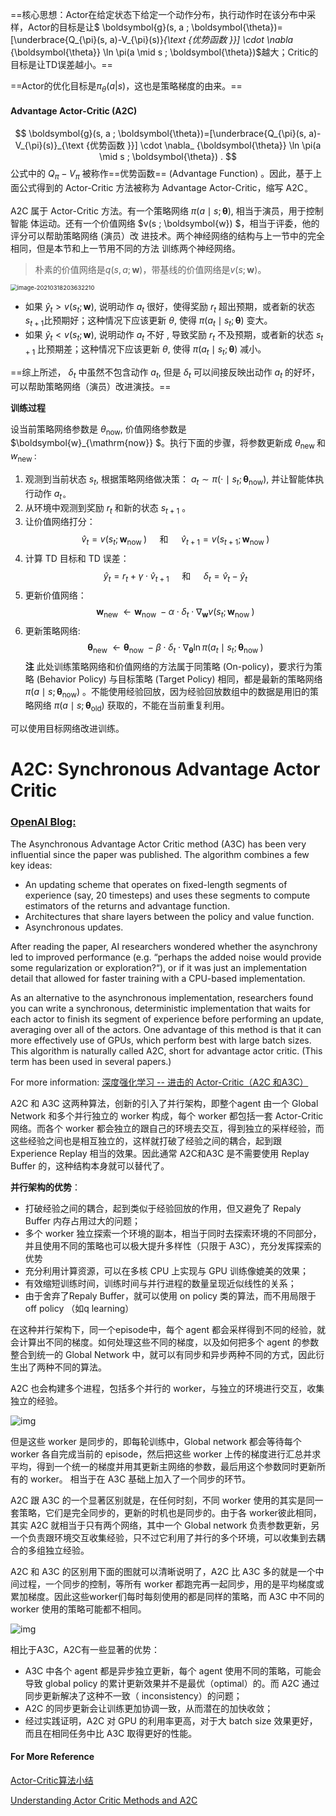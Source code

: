 ==核心思想：Actor在给定状态下给定一个动作分布，执行动作时在该分布中采样，Actor的目标是让$ \boldsymbol{g}(s, a ; \boldsymbol{\theta})=[\underbrace{Q_{\pi}(s, a)-V_{\pi}(s)}_{\text {优势函数 }}] \cdot \nabla_
{\boldsymbol{\theta}} \ln \pi(a \mid s ; \boldsymbol{\theta})$越大；Critic的目标是让TD误差越小。==

==Actor的优化目标是$\pi_\theta(a|s)$，这也是策略梯度的由来。==





#### Advantage Actor-Critic (A2C)

$$ \boldsymbol{g}(s, a ; \boldsymbol{\theta})=[\underbrace{Q_{\pi}(s, a)-V_{\pi}(s)}_{\text {优势函数 }}] \cdot \nabla_
{\boldsymbol{\theta}} \ln \pi(a \mid s ; \boldsymbol{\theta}) . $$ 公式中的 $Q_{\pi}-V_{\pi}$ 被称作==优势函数== (Advantage Function)
。因此，基于上面公式得到的 Actor-Critic 方法被称为 Advantage Actor-Critic，缩写 $\mathrm{A} 2 \mathrm{C}_{\circ}$

A2C 属于 Actor-Critic 方法。有一个策略网络 $\pi(a \mid s ; \boldsymbol{\theta}),$ 相当于演员，用于控制智能 体运动。还有一个价值网络 $v(s ; \boldsymbol{w})
$，相当于评委，他的评分可以帮助策略网络 (演员）改 进技术。两个神经网络的结构与上一节中的完全相同，但是本节和上一节用不同的方法 训练两个神经网络。

> 朴素的价值网络是$q(s,a;\boldsymbol w)$，带基线的价值网络是$v(s;\boldsymbol{w})$。



<img src="https://banni.oss-cn-beijing.aliyuncs.com/img/20210318203632.png" alt="image-20210318203632210" style="zoom:67%;" />

- 如果 $\widehat{y}_{t}>v\left(s_{t} ; \boldsymbol{w}\right),$ 说明动作 $a_{t}$ 很好，使得奖励 $r_{t}$ 超出预期，或者新的状态 $s_
  {t+1}$比预期好；这种情况下应该更新 $\theta,$ 使得 $\pi\left(a_{t} \mid s_{t} ; \boldsymbol{\theta}\right)$ 变大。
- 如果 $\widehat{y}_{t}<v\left(s_{t} ; \boldsymbol{w}\right),$ 说明动作 $a_{t}$ 不好 $,$ 导致奖励 $r_{t}$ 不及预期，或者新的状态 $s_{t+1}$
  比预期差；这种情况下应该更新 $\theta,$ 使得 $\pi\left(a_{t} \mid s_{t} ; \boldsymbol{\theta}\right)$ 减小。

==综上所述， $\delta_{t}$ 中虽然不包含动作 $a_{t},$ 但是 $\delta_{t}$ 可以间接反映出动作 $a_{t}$ 的好坏，可以帮助策略网络（演员）改进演技。==

**训练过程**

设当前策略网络参数是 $\theta_{\mathrm{now}},$ 价值网络参数是 $\boldsymbol{w}_{\mathrm{now}} $。执行下面的步骤，将参数更新成 $\theta_{\text {new }}$ 和
$w_{\text {new }}$ :

1. 观测到当前状态 $s_{t},$ 根据策略网络做决策： $a_{t} \sim \pi\left(\cdot \mid s_{t} ; \boldsymbol{\theta}_{\mathrm{now}}\right),$
   并让智能体执行动作 $a_{t \circ}$
2. 从环境中观测到奖励 $r_{t}$ 和新的状态 $s_{t+1}$ 。
3. 让价值网络打分： $$ \widehat{v}_{t}=v\left(s_{t} ; \boldsymbol{w}_{\text {now }}\right) \quad \text { 和 } \quad \widehat{v}_
   {t+1}=v\left(s_{t+1} ; \boldsymbol{w}_{\text {now }}\right)
   $$
4. 计算 TD 目标和 TD 误差： $$ \widehat{y}_{t}=r_{t}+\gamma \cdot \widehat{v}_{t+1} \quad \text { 和 } \quad \delta_
   {t}=\widehat{v}_{t}-\widehat{y}_{t} $$
5. 更新价值网络： $$ \boldsymbol{w}_{\text {new }} \leftarrow \boldsymbol{w}_{\text {now }}-\alpha \cdot \delta_{t} \cdot
   \nabla_{\boldsymbol{w}} v\left(s_{t} ; \boldsymbol{w}_{\text {now }}\right)
   $$
6. 更新策略网络:
   $$ \boldsymbol{\theta}_{\text {new }} \leftarrow \boldsymbol{\theta}_{\text {now }}-\beta \cdot \delta_{t} \cdot
   \nabla_{\boldsymbol{\theta}} \ln \pi\left(a_{t} \mid s_{t} ; \boldsymbol{\theta}_{\text {now }}\right)
   $$
   **注** 此处训练策略网络和价值网络的方法属于同策略 (On-policy)，要求行为策略 (Behavior Policy) 与目标策略 (Target Policy) 相同，都是最新的策略网络 $\pi\left(a \mid
   s ; \boldsymbol{\theta}_{\mathrm{now}}\right)$ 。不能使用经验回放，因为经验回放数组中的数据是用旧的策略网络 $\pi\left(a \mid s ;
   \boldsymbol{\theta}_{\mathrm{old}}\right)$ 获取的，不能在当前重复利用。

可以使用目标网络改进训练。

<h1>A2C: Synchronous Advantage Actor Critic</h1>
<h3><a href="https://blog.openai.com/baselines-acktr-a2c/#a2canda3c">OpenAI Blog:</a></h3>
<p>The Asynchronous Advantage Actor Critic method (A3C) has been very influential since the paper was published. The algorithm combines a few key ideas:</p>

<ul>
    <li>An updating scheme that operates on fixed-length segments of experience (say, 20 timesteps) and uses these segments to compute estimators of the returns and advantage function.</li>
    <li>Architectures that share layers between the policy and value function.</li>
    <li>Asynchronous updates.</li>
</ul>

<p>After reading the paper, AI researchers wondered whether the asynchrony led to improved performance (e.g. “perhaps the added noise would provide some regularization or exploration?“), or if it was just an implementation detail that allowed for faster training with a CPU-based implementation.</p>

<p>As an alternative to the asynchronous implementation, researchers found you can write a synchronous, deterministic implementation that waits for each actor to finish its segment of experience before performing an update, averaging over all of the actors. One advantage of this method is that it can more effectively use of GPUs, which perform best with large batch sizes. This algorithm is naturally called A2C, short for advantage actor critic. (This term has been used in several papers.)</p>

For more information: [深度强化学习 -- 进击的 Actor-Critic（A2C 和A3C）](https://zhuanlan.zhihu.com/p/148492887)

A2C 和 A3C 这两种算法，创新的引入了并行架构，即整个agent 由一个 Global Network 和多个并行独立的 worker 构成，每个 worker 都包括一套 Actor-Critic 网络。而各个 worker 都会独立的跟自己的环境去交互，得到独立的采样经验，而这些经验之间也是相互独立的，这样就打破了经验之间的耦合，起到跟 Experience Replay 相当的效果。因此通常 A2C和A3C 是不需要使用 Replay Buffer 的，这种结构本身就可以替代了。

**并行架构的优势**：

- 打破经验之间的耦合，起到类似于经验回放的作用，但又避免了 Repaly Buffer 内存占用过大的问题；
- 多个 worker 独立探索一个环境的副本，相当于同时去探索环境的不同部分，并且使用不同的策略也可以极大提升多样性（只限于 A3C），充分发挥探索的优势
- 充分利用计算资源，可以在多核 CPU 上实现与 GPU 训练像媲美的效果；
- 有效缩短训练时间，训练时间与并行进程的数量呈现近似线性的关系；
- 由于舍弃了Repaly Buffer，就可以使用 on policy 类的算法，而不用局限于 off policy （如q learning）

在这种并行架构下，同一个episode中，每个 agent 都会采样得到不同的经验，就会计算出不同的梯度。如何处理这些不同的梯度，以及如何把多个 agent 的参数整合到统一的 Global Network 中，就可以有同步和异步两种不同的方式，因此衍生出了两种不同的算法。



A2C 也会构建多个进程，包括多个并行的 worker，与独立的环境进行交互，收集独立的经验。

![img](https://pic3.zhimg.com/80/v2-4b12338a6794b042ad9c83c9bd5937fe_1440w.jpg)

但是这些 worker 是同步的，即每轮训练中，Global network 都会等待每个 worker 各自完成当前的 episode，然后把这些 worker 上传的梯度进行汇总并求平均，得到一个统一的梯度并用其更新主网络的参数，最后用这个参数同时更新所有的 worker。 相当于在 A3C 基础上加入了一个同步的环节。

A2C 跟 A3C 的一个显著区别就是，在任何时刻，不同 worker 使用的其实是同一套策略，它们是完全同步的，更新的时机也是同步的。由于各 worker彼此相同，其实 A2C 就相当于只有两个网络，其中一个 Global network 负责参数更新，另一个负责跟环境交互收集经验，只不过它利用了并行的多个环境，可以收集到去耦合的多组独立经验。

A2C 和 A3C 的区别用下面的图就可以清晰说明了，A2C 比 A3C 多的就是一个中间过程，一个同步的控制，等所有 worker 都跑完再一起同步，用的是平均梯度或累加梯度。因此这些worker们每时每刻使用的都是同样的策略，而 A3C 中不同的 worker 使用的策略可能都不相同。

![img](https://pic4.zhimg.com/80/v2-464c52e3f5592674e12caab51bb3cb77_1440w.jpg)

相比于A3C，A2C有一些显著的优势：

- A3C 中各个 agent 都是异步独立更新，每个 agent 使用不同的策略，可能会导致 global policy 的累计更新效果并不是最优（optimal）的。而 A2C 通过同步更新解决了这种不一致（
  inconsistency）的问题；
- A2C 的同步更新会让训练更加协调一致，从而潜在的加快收敛；
- 经过实践证明，A2C 对 GPU 的利用率更高，对于大 batch size 效果更好，而且在相同任务中比 A3C 取得更好的性能。

#### For More Reference

[Actor-Critic算法小结](https://zhuanlan.zhihu.com/p/29486661)

[Understanding Actor Critic Methods and A2C](https://towardsdatascience.com/understanding-actor-critic-methods-931b97b6df3f)


